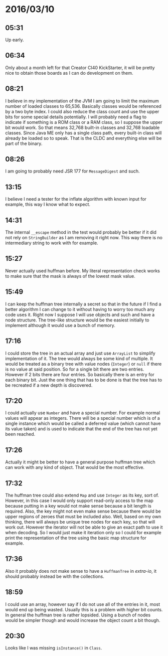 # 2016/03/10

## 05:31

Up early.

## 06:34

Only about a month left for that Creator CI40 KickStarter, it will be pretty
nice to obtain those boards as I can do development on them.

## 08:21

I believe in my implementation of the JVM I am going to limit the maximum
number of loaded classes to 65,536. Basically classes would be referenced by
a two byte index. I could also reduce the class count and use the upper bits
for some special details potentially. I will probably need a flag to indicate
if something is a ROM class or a RAM class, so I suppose the upper bit would
work. So that means 32,768 built-in classes and 32,768 loadable classes. Since
Java ME only has a single class path, every built-in class will already be
loaded so to speak. That is the CLDC and everything else will be part of the
binary.

## 08:26

I am going to probably need JSR 177 for `MessageDigest` and such.

## 13:15

I believe I need a tester for the inflate algorithm with known input for
example, this way I know what to expect.

## 14:31

The internal `__escape` method in the test would probably be better if it did
not rely on `StringBuilder` as I am removing it right now. This way there is
no intermediary string to work with for example.

## 15:27

Never actually used huffman before. My literal representation check works to
make sure that the mask is always of the lowest mask value.

## 15:49

I can keep the huffman tree internally a secret so that in the future if I find
a better algorithm I can change to it without having to worry too much any code
uses it. Right now I suppose I will use objects and such and have a node
structure. The tree-like structure would be the easiest initially to implement
although it would use a bunch of memory.

## 17:16

I could store the tree in an actual array and just use `ArrayList` to simplify
implementation of it. The tree would always be some kind of multiple. It would
be treated as a binary tree with value nodes (`Integer`) or `null` if there is
no value at said position. So for a single bit there are two entries. However
if 2 bits there are four entries. So basically there is an entry for each
binary bit. Just the one thing that has to be done is that the tree has to be
recreated if a new depth is discovered.

## 17:20

I could actually use `Number` and have a special number. For example normal
values will appear as integers. There will be a special number which is of a
single instance which would be called a deferred value (which cannot have its
value taken) and is used to indicate that the end of the tree has not yet been
reached.

## 17:26

Actually it might be better to have a general purpose huffman tree which can
work with any kind of object. That would be the most effective.

## 17:32

The huffman tree could also extend `Map` and use `Integer` as its key, sort of.
However, in this case I would only support read-only access to the map because
putting in a key would not make sense because a bit length is required. Also,
the key might not even make sense because there would be upper regions of
zeroes that must be included also. Well, based on my own thinking, there will
always be unique tree nodes for each key, so that will work out. However the
iterator will not be able to give an exact path to use it when decoding. So
I would just make it iteration only so I could for example print the
representation of the tree using the basic map structure for example.

## 17:36

Also it probably does not make sense to have a `HuffmanTree` in *extra-io*, it
should probably instead be with the collections.

## 18:59

I could use an array, however say if I do not use all of the entries in it,
most would end up being wasted. Usually this is a problem with higher bit
counts. In general the huffman tree is rather lopsided. Using a bunch of nodes
would be simpler though and would increase the object count a bit though.

## 20:30

Looks like I was missing `isInstance()` in `Class`.

